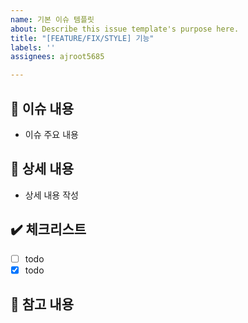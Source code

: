 ```yaml
---
name: 기본 이슈 템플릿
about: Describe this issue template's purpose here.
title: "[FEATURE/FIX/STYLE] 기능"
labels: ''
assignees: ajroot5685

---
```


## 📢 이슈 내용
- 이슈 주요 내용

## 📃 상세 내용
- 상세 내용 작성

## ✔️ 체크리스트
- [ ] todo
- [x] todo

## 📍 참고 내용
